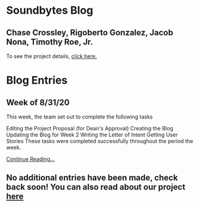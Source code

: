 # Soundbytes Blog
## Chase Crossley, Rigoberto Gonzalez, Jacob Nona, Timothy Roe, Jr.

To see the project details, [click here.](project.md)

# Blog Entries

## Week of 8/31/20
This week, the team set out to complete the following tasks

Editing the Project Proposal (for Dean's Approval)
Creating the Blog
Updating the Blog for Week 2
Writing the Letter of Intent
Getting User Stories
These tasks were completed successfully throughout the period the week.

[Continue Reading...](blog1.md)

## No additional entries have been made, check back soon! You can also read about our project [here](project.md)
